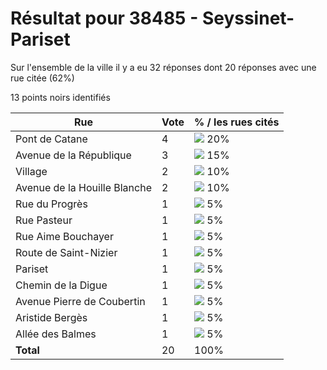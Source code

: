 # Résultat pour 38485 - Seyssinet-Pariset

Sur l'ensemble de la ville il y a eu 32 réponses dont 20 réponses avec une rue citée (62%)

13 points noirs identifiés

| Rue | Vote | % / les rues cités|
|-----|------|-------------------|
| Pont de Catane | 4 | <img src="../../img/bar_20.gif" />&nbsp;20%|
| Avenue de la République | 3 | <img src="../../img/bar_15.gif" />&nbsp;15%|
| Village | 2 | <img src="../../img/bar_10.gif" />&nbsp;10%|
| Avenue de la Houille Blanche | 2 | <img src="../../img/bar_10.gif" />&nbsp;10%|
| Rue du Progrès | 1 | <img src="../../img/bar_5.gif" />&nbsp;5%|
| Rue Pasteur | 1 | <img src="../../img/bar_5.gif" />&nbsp;5%|
| Rue Aime Bouchayer | 1 | <img src="../../img/bar_5.gif" />&nbsp;5%|
| Route de Saint-Nizier | 1 | <img src="../../img/bar_5.gif" />&nbsp;5%|
| Pariset | 1 | <img src="../../img/bar_5.gif" />&nbsp;5%|
| Chemin de la Digue | 1 | <img src="../../img/bar_5.gif" />&nbsp;5%|
| Avenue Pierre de Coubertin | 1 | <img src="../../img/bar_5.gif" />&nbsp;5%|
| Aristide Bergès | 1 | <img src="../../img/bar_5.gif" />&nbsp;5%|
| Allée des Balmes | 1 | <img src="../../img/bar_5.gif" />&nbsp;5%|
| **Total** | 20 | 100%|
